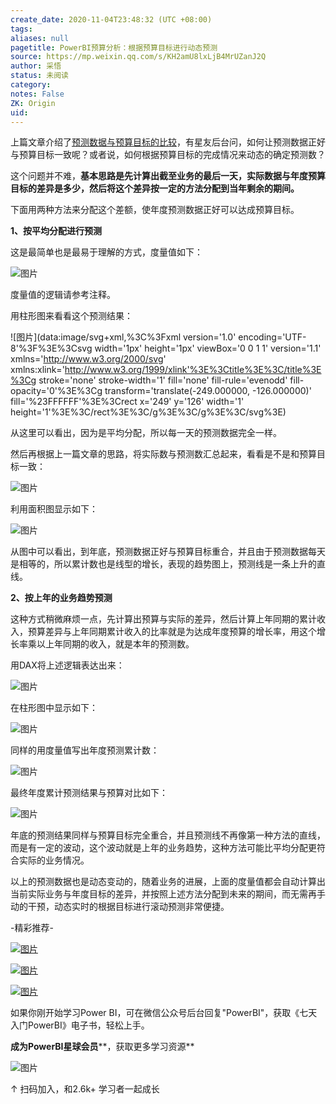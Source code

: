 ```yaml
---
create_date: 2020-11-04T23:48:32 (UTC +08:00)
tags: 
aliases: null
pagetitle: PowerBI预算分析：根据预算目标进行动态预测
source: https://mp.weixin.qq.com/s/KH2amU8lxLjB4MrUZanJ2Q
author: 采悟
status: 未阅读
category: 
notes: False
ZK: Origin
uid: 
---
```


上篇文章介绍了[预测数据与预算目标的比较](http://mp.weixin.qq.com/s?__biz=MzA4MzQwMjY4MA==&mid=2484073666&idx=1&sn=427f76eaeafb6473ade9cceb86056b96&chksm=8e0c5e15b97bd703d5b6a3cef12fc07c7f7fd0e04740366501e2c832235916417ea48df48faa&scene=21#wechat_redirect)，有星友后台问，如何让预测数据正好与预算目标一致呢？或者说，如何根据预算目标的完成情况来动态的确定预测数？

这个问题并不难，**基本思路是先计算出截至业务的最后一天，实际数据与年度预算目标的差异是多少，然后将这个差异按一定的方法分配到当年剩余的期间。**  

下面用两种方法来分配这个差额，使年度预测数据正好可以达成预算目标。  

**1、按平均分配进行预测**

这是最简单也是最易于理解的方式，度量值如下：

![图片](https://mmbiz.qpic.cn/mmbiz_png/aHEbZtANQJMNm6MmREunkic41ficI2dJ2XDvMMib8NzyWickoQh4sl5M0APWZkMkc7FV0BhfOnTicpI4ntuqgeokibfQ/640?wx_fmt=png&wxfrom=5&wx_lazy=1&wx_co=1)

度量值的逻辑请参考注释。

用柱形图来看看这个预测结果：

![图片](data:image/svg+xml,%3C%3Fxml version='1.0' encoding='UTF-8'%3F%3E%3Csvg width='1px' height='1px' viewBox='0 0 1 1' version='1.1' xmlns='http://www.w3.org/2000/svg' xmlns:xlink='http://www.w3.org/1999/xlink'%3E%3Ctitle%3E%3C/title%3E%3Cg stroke='none' stroke-width='1' fill='none' fill-rule='evenodd' fill-opacity='0'%3E%3Cg transform='translate(-249.000000, -126.000000)' fill='%23FFFFFF'%3E%3Crect x='249' y='126' width='1' height='1'%3E%3C/rect%3E%3C/g%3E%3C/g%3E%3C/svg%3E)

从这里可以看出，因为是平均分配，所以每一天的预测数据完全一样。

然后再根据上一篇文章的思路，将实际数与预测数汇总起来，看看是不是和预算目标一致：

![图片](https://mmbiz.qpic.cn/mmbiz_png/aHEbZtANQJMNm6MmREunkic41ficI2dJ2XufA6A05xtLVS5D12UFeLT9hX7nBrIxG68PseSkhUGXE7JkTgSZ55hQ/640?wx_fmt=png&wxfrom=5&wx_lazy=1&wx_co=1)

利用面积图显示如下：

![图片](https://mmbiz.qpic.cn/mmbiz_png/aHEbZtANQJMNm6MmREunkic41ficI2dJ2XMebXCYtfxYNGzXIGsnjiaLfYoQZeqicLKfHHeOfsOWeQ7sPIzBsnUMTw/640?wx_fmt=png&wxfrom=5&wx_lazy=1&wx_co=1)

从图中可以看出，到年底，预测数据正好与预算目标重合，并且由于预测数据每天是相等的，所以累计数也是线型的增长，表现的趋势图上，预测线是一条上升的直线。

**2、按上年的业务趋势预测**

这种方式稍微麻烦一点，先计算出预算与实际的差异，然后计算上年同期的累计收入，预算差异与上年同期累计收入的比率就是为达成年度预算的增长率，用这个增长率乘以上年同期的收入，就是本年的预测数。  

用DAX将上述逻辑表达出来：

![图片](https://mmbiz.qpic.cn/mmbiz_png/aHEbZtANQJMNm6MmREunkic41ficI2dJ2Xwc85gcG2Q6dvbuK3OqDTwaMw7J9UL4TLkeWkkPoQTmsT6W8ROpe8oQ/640?wx_fmt=png&wxfrom=5&wx_lazy=1&wx_co=1)

在柱形图中显示如下：  

![图片](https://mmbiz.qpic.cn/mmbiz_png/aHEbZtANQJMNm6MmREunkic41ficI2dJ2X2MA3yTG7ib9azpZDeB12kquoHpZpHvicOuTOM0hKhWT9MUoWJVjcF8ibQ/640?wx_fmt=png&wxfrom=5&wx_lazy=1&wx_co=1)

同样的用度量值写出年度预测累计数：

![图片](https://mmbiz.qpic.cn/mmbiz_png/aHEbZtANQJMNm6MmREunkic41ficI2dJ2XdTibkO69KeKbiazQNfF8ntlbQMC2ksj38P3qBCZkEiaxG38c9Kiczr8icrg/640?wx_fmt=png&wxfrom=5&wx_lazy=1&wx_co=1)

最终年度累计预测结果与预算对比如下：  

![图片](https://mmbiz.qpic.cn/mmbiz_png/aHEbZtANQJMNm6MmREunkic41ficI2dJ2X5xhmeic0H5lnianc2ru4CCiaOlrv0gf544ZdoRzpZ8icKKVzCIU2PD2iaBQ/640?wx_fmt=png&wxfrom=5&wx_lazy=1&wx_co=1)

年底的预测结果同样与预算目标完全重合，并且预测线不再像第一种方法的直线，而是有一定的波动，这个波动就是上年的业务趋势，这种方法可能比平均分配更符合实际的业务情况。

以上的预测数据也是动态变动的，随着业务的进展，上面的度量值都会自动计算出当前实际业务与年度目标的差异，并按照上述方法分配到未来的期间，而无需再手动的干预，动态实时的根据目标进行滚动预测非常便捷。

\-精彩推荐-

[![图片](https://mmbiz.qpic.cn/mmbiz_jpg/aHEbZtANQJP8Cvmfx7v8oUqdoQaMmuDAG2GibhzIydz7aGIyMr9drbJx6vevzfXib5D6NFtuR4Qu3TVQibQRqrVWg/640?wx_fmt=jpeg&wxfrom=5&wx_lazy=1&wx_co=1)](http://mp.weixin.qq.com/s?__biz=MzA4MzQwMjY4MA==&mid=2484072121&idx=1&sn=4b6b96811e263c4079f606cfab14976f&chksm=8e0c446eb97bcd7876ffa2d5bb5feae5c175353d1e957b72ae3732ad67c89a6f9f42c61af833&scene=21#wechat_redirect)

[![图片](https://mmbiz.qpic.cn/mmbiz_jpg/aHEbZtANQJMst6LMfyIX5sg2QmEtLfjxR5h1x8nrN7ibw97H9HjLSB59iaf2JLMtwY8OUcKiacK35ybYfpaoVNuGQ/640?wx_fmt=jpeg&wxfrom=5&wx_lazy=1&wx_co=1)](http://mp.weixin.qq.com/s?__biz=MzA4MzQwMjY4MA==&mid=2484071399&idx=1&sn=44b4ba20c1cbe657f77b6c8d144b2b30&chksm=8e0c4130b97bc826d87746723f940404ce82ac9ebb38572bbfb1a89d7a48aaa750dffd92a28d&scene=21#wechat_redirect)

[![图片](https://mmbiz.qpic.cn/mmbiz_jpg/aHEbZtANQJNCQ4pzSiaQOMPia6kNbbF0gtHORfNDsk1ibQ1luXtyibbDsnnwJXvdSpKwfPlcJCZSlvWYOK6p6VGeqw/640?wx_fmt=jpeg&wxfrom=5&wx_lazy=1&wx_co=1)](http://mp.weixin.qq.com/s?__biz=MzA4MzQwMjY4MA==&mid=2484070526&idx=1&sn=fd4131317654df2ee7619cfc58e2987c&chksm=8e0c42a9b97bcbbff556f8cb013259a7981c0847d4ea656d63af3a438af3aa33a38974d7145a&scene=21#wechat_redirect)

如果你刚开始学习Power BI，可在微信公众号后台回复"PowerBI"，获取《七天入门PowerBI》电子书，轻松上手。

**成为PowerBI星球会员****，获取更多学习资源**

![图片](https://mmbiz.qpic.cn/mmbiz_jpg/aHEbZtANQJNCQ4pzSiaQOMPia6kNbbF0gtVXYmWpicF9SVicdBBQYdaKG4icSfUTkS9dFIBW3NsL5ZrNpYH6icjgJaUA/640?wx_fmt=jpeg&wxfrom=5&wx_lazy=1&wx_co=1)

↑ 扫码加入，和2.6k+ 学习者一起成长
